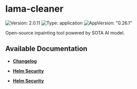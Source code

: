 # lama-cleaner

![Version: 2.0.11](https://img.shields.io/badge/Version-2.0.11-informational?style=flat-square) ![Type: application](https://img.shields.io/badge/Type-application-informational?style=flat-square) ![AppVersion: "0.26.1"](https://img.shields.io/badge/AppVersion-"0.26.1"-informational?style=flat-square)

Open-source inpainting tool powered by SOTA AI model.

## Available Documentation

- [**Changelog**](CHANGELOG)

- [**Helm Security**](container-security)

- [**Helm Security**](helm-security)

